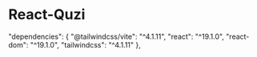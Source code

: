 # React-Quzi
 "dependencies": {     "@tailwindcss/vite": "^4.1.11",     "react": "^19.1.0",     "react-dom": "^19.1.0",     "tailwindcss": "^4.1.11"   },
